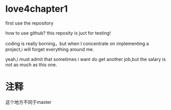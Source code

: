 # love4chapter1
first use the repository

how to use github? this reposity is juct for testing!

coding is really borning，but when I concentrate on implementing a project,i will forget everything around me.

yeah,i must admit that sometimes i want do get another job,but the salary is not as much as this one.

# 注释
这个地方不同于master
